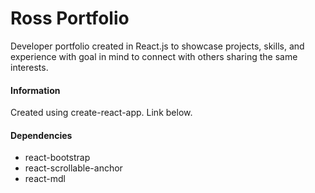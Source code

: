 # Ross Portfolio

Developer portfolio created in React.js to showcase projects, skills, and experience with goal in mind to connect with others sharing the same interests.

#### Information

Created using create-react-app. Link below.

#### Dependencies

- react-bootstrap
- react-scrollable-anchor
- react-mdl

